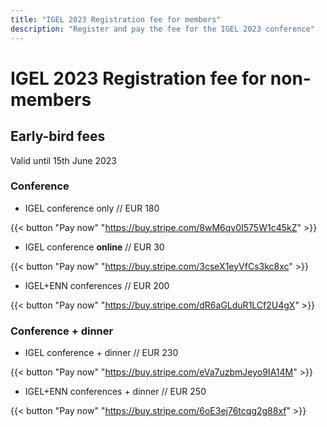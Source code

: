 ```yaml
---
title: "IGEL 2023 Registration fee for members"
description: "Register and pay the fee for the IGEL 2023 conference"
---
```

# IGEL 2023 Registration fee **for non-members**

## **Early-bird** fees 
Valid until 15th June 2023

### Conference
 
- IGEL conference only // EUR 180

{{< button "Pay now" "https://buy.stripe.com/8wM6qv0I575W1c45kZ" >}}

- IGEL conference **online** // EUR 30

{{< button "Pay now" "https://buy.stripe.com/3cseX1eyVfCs3kc8xc" >}}

- IGEL+ENN conferences // EUR 200

{{< button "Pay now" "https://buy.stripe.com/dR6aGLduR1LCf2U4gX" >}}


### Conference + dinner

- IGEL conference + dinner // EUR 230

{{< button "Pay now" "https://buy.stripe.com/eVa7uzbmJeyo9IA14M" >}}

- IGEL+ENN conferences + dinner // EUR 250

{{< button "Pay now" "https://buy.stripe.com/6oE3ej76tcqg2g88xf" >}}